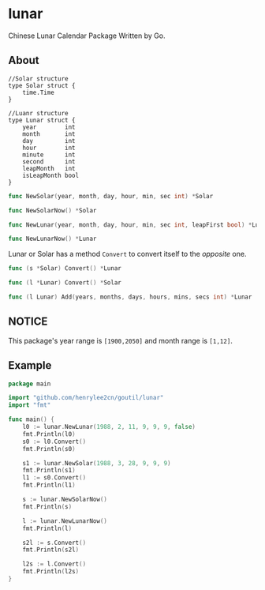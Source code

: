 # lunar

Chinese Lunar Calendar Package Written by Go.

## About

	//Solar structure
	type Solar struct {
		time.Time
	}
	
	//Luanr structure
	type Lunar struct {
		year        int
		month       int
		day         int
		hour        int
		minute      int
		second      int
		leapMonth   int
		isLeapMonth bool
	}

```go
func NewSolar(year, month, day, hour, min, sec int) *Solar
```

```go
func NewSolarNow() *Solar
```

```go
func NewLunar(year, month, day, hour, min, sec int, leapFirst bool) *Lunar
```

```go
func NewLunarNow() *Lunar
```

Lunar or Solar has a method `Convert` to convert itself to the *opposite* one.

```go
func (s *Solar) Convert() *Lunar
```

```go
func (l *Lunar) Convert() *Solar
```

```go
func (l Lunar) Add(years, months, days, hours, mins, secs int) *Lunar
```

## NOTICE

This package's year range is `[1900,2050]` and month range is `[1,12]`.

## Example

```go
package main

import "github.com/henrylee2cn/goutil/lunar"
import "fmt"

func main() {
	l0 := lunar.NewLunar(1988, 2, 11, 9, 9, 9, false)
	fmt.Println(l0)
	s0 := l0.Convert()
	fmt.Println(s0)

	s1 := lunar.NewSolar(1988, 3, 28, 9, 9, 9)
	fmt.Println(s1)
	l1 := s0.Convert()
	fmt.Println(l1)

	s := lunar.NewSolarNow()
	fmt.Println(s)

	l := lunar.NewLunarNow()
	fmt.Println(l)

	s2l := s.Convert()
	fmt.Println(s2l)

	l2s := l.Convert()
	fmt.Println(l2s)
}
```